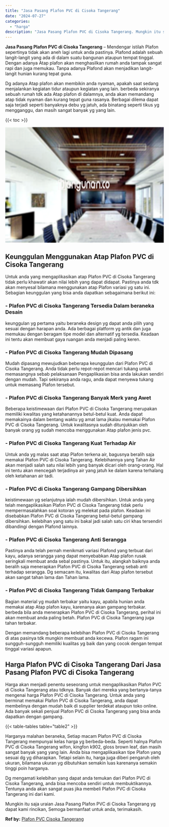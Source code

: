 ```yaml
---
title: "Jasa Pasang Plafon PVC di Cisoka Tangerang"
date: "2024-07-27"
categories: 
  - "harga"
description: "Jasa Pasang Plafon PVC di Cisoka Tangerang. Mungkin itu saja uraian Jasa Pasang Plafon PVC di Cisoka Tangerang yg dapat kami rincikan, Semoga bermanfaat untu..."
---
```


**Jasa Pasang Plafon PVC di Cisoka Tangerang** – Mendengar istilah Plafon sepertinya tidak akan aneh lagi untuk anda pastinya. Plafond adalah sebuah langit-langit yang ada di dalam suatu bangunan ataupun tempat tinggal. Dengan adanya Atap plafon akan menghasilkan rumah anda tampak sangat rapi dan juga memukau. Tanpa adanya Plafond akan menjadikan langit-langit hunian kurang tepat guna.

Dg adanya Atap plafon akan membikin anda nyaman, apakah saat sedang menjalankan kegiatan tidur ataupun kegiatan yang lain. berbeda sekiranya sebuah rumah tdk ada Atap plafon di dalamnya, anda akan memandang atap tidak nyaman dan kurang tepat guna rasanya. Berbagai dilema dapat saja terjadi seperti banyaknya debu yg jatuh, ada binatang seperti tikus yg mengganggu, dan masih sangat banyak yg yang lain.

{{< toc >}}

![Jasa Pasang Plafon PVC di Cisoka Tangerang](/images/flafond-pvc-murah13.png)

## Keunggulan Menggunakan Atap Plafon PVC di Cisoka Tangerang

Untuk anda yang mengaplikasikan atap Plafon PVC di Cisoka Tangerang tidak perlu khawatir akan nilai lebih yang dapat didapat. Pastinya anda tdk akan menyesal bilamana menggunakan atap Plafon variasi yg satu ini. Sebagian keunggulan yang bisa anda dapatkan sebagaimana berikut ini:

### \- Plafon PVC di Cisoka Tangerang Tersedia Dalam beraneka Desain

keunggulan yg pertama yaitu beraneka design yg dapat anda pilih yang sesuai dengan harapan anda. Ada berbagai platform yg antik dan juga memukau dengan beragam tipe model dan alternatif yg tersedia. Keadaan ini tentu akan membuat gaya ruangan anda menjadi paling keren.

### \- Plafon PVC di Cisoka Tangerang Mudah Dipasang

Mudah dipasang mewujudkan beberapa keunggulan dari Plafon PVC di Cisoka Tangerang. Anda tidak perlu repot-repot mencari tukang untuk memasangnya sebab pelaksanaan Pengaplikasian bisa anda lakukan sendiri dengan mudah. Tapi sekiranya anda ragu, anda dapat menyewa tukang untuk memasang Plafon tersebut.

### \- Plafon PVC di Cisoka Tangerang Banyak Merk yang Awet

Beberapa keistimewaan dari Plafon PVC di Cisoka Tangerang merupakan memiliki kwalitas yang ketahanannya betul-betul kuat. Anda dapat memakainya dalam bentang waktu yg amat lama jikalau memakai Plafon PVC di Cisoka Tangerang. Untuk kwalitasnya sudah ditunjukkan oleh banyak orang yg sudah mencoba menggunakan Atap plafon jenis pvc.

### \- Plafon PVC di Cisoka Tangerang Kuat Terhadap Air

Untuk anda yg malas saat atap Plafon terkena air, bagusnya beralih saja memakai Plafon PVC di Cisoka Tangerang. Kelebihannya yang Tahan Air akan menjadi salah satu nilai lebih yang banyak dicari oleh orang-orang. Hal ini tentu akan mencegah terjadinya air yang jatuh ke dalam karena terhalang oleh ketahanan air tadi.

### \- Plafon PVC di Cisoka Tangerang Gampang Dibersihkan

keistimewaan yg selanjutnya ialah mudah dibersihkan. Untuk anda yang telah mengaplikasikan Plafon PVC di Cisoka Tangerang tidak perlu mempermasalahkan soal kotoran yg melekat pada plafon. Keadaan ini disebabkan Plafon PVC di Cisoka Tangerang betul-betul gampang dibersihkan. kelebihan yang satu ini bakal jadi salah satu ciri khas tersendiri dibandingi dengan Plafond lainnya.

### \- Plafon PVC di Cisoka Tangerang Anti Serangga

Pastinya anda telah pernah menikmati variasi Plafond yang terbuat dari kayu, adanya serangga yang dapat menyebabkan Atap plafon rusak seringkali membuat anda sebal pastinya. Untuk itu, alangkah baiknya anda beralih saja menerapkan Plafon PVC di Cisoka Tangerang sebab anti terhadap serangga. Dg semacam itu, kwalitas dari Atap plafon tersebut akan sangat tahan lama dan Tahan lama.

### \- Plafon PVC di Cisoka Tangerang Tidak Gampang Terbakar

Bagian material yg mudah terbakar yaitu kayu, apabila hunian anda memakai atap Atap plafon kayu, karenanya akan gampang terbakar. berbeda bila anda menerapkan Plafon PVC di Cisoka Tangerang, perihal ini akan membuat anda paling betah. Plafon PVC di Cisoka Tangerang juga tahan terbakar.

Dengan memandang beberapa kelebihan Plafon PVC di Cisoka Tangerang di atas pasinya tdk mungkin membuat anda kecewa. Plafon ragam ini sungguh-sungguh memiliki kualitas yg baik dan yang cocok dengan tempat tinggal variasi apapun.

## Harga Plafon PVC di Cisoka Tangerang Dari Jasa Pasang Plafon PVC di Cisoka Tangerang

Harga akan menjadi penentu seseorang untuk mengaplikasikan Plafon PVC di Cisoka Tangerang atau tdknya. Banyak dari mereka yang bertanya-tanya mengenai harga Plafon PVC di Cisoka Tangerang. Untuk anda yang berminat memakai Plafon PVC di Cisoka Tangerang, anda dapat membelinya dengan mudah baik di supplier terdekat ataupun toko online. Ada banyak sekali penjual Plafon PVC di Cisoka Tangerang yang bisa anda dapatkan dengan gampang.

{{< table-tables table="table2" >}}

Harganya malahan beraneka, Setiap macam Plafon PVC di Cisoka Tangerang mempunyai kelas harga yg berbeda-beda. Seperti halnya Plafon PVC di Cisoka Tangerang wifon, kingfon k902, gloss brown leaf, dan masih sangat banyak yang yang lain. Anda bisa mengaplikasikan tipe Plafon yang sesuai dg yg diharapkan. Tetapi selain itu, harga juga diberi pengaruh oleh ukuran, bilamana ukuran yg dibutuhkan semakin luas karenanya semakin tinggi poin harganya.

Dg mengamati kelebihan yang dapat anda temukan dari Plafon PVC di Cisoka Tangerang, anda bisa mencoba sendiri untuk membuktikannya. Tentunya anda akan sangat puas jika membeli Plafon PVC di Cisoka Tangerang ini dari kami.

Mungkin itu saja uraian Jasa Pasang Plafon PVC di Cisoka Tangerang yg dapat kami rincikan, Semoga bermanfaat untuk anda, terimakasih.

**Ref by:** [Plafon PVC Cisoka Tangerang](https://id.wikipedia.org/wiki/Plafon)
